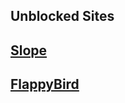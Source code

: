 ## Unblocked Sites

## [Slope](https://3kh0.github.io/projects/slope/)
## [FlappyBird](https://itotaljustice.github.io/Flappy-Bird/)
